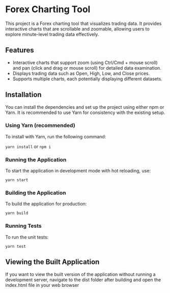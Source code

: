 # Forex Charting Tool

This project is a Forex charting tool that visualizes trading data. It provides interactive charts that are scrollable and zoomable, allowing users to explore minute-level trading data effectively.

## Features

- Interactive charts that support zoom (using Ctrl/Cmd + mouse scroll) and pan (click and drag or mouse scroll) for detailed data examination.
- Displays trading data such as Open, High, Low, and Close prices.
- Supports multiple charts, each potentially displaying different datasets.

## Installation

You can install the dependencies and set up the project using either npm or Yarn. It is recommended to use Yarn for consistency with the existing setup.

### Using Yarn (recommended)

To install with Yarn, run the following command:

```yarn install```
or 
```npm i```

### Running the Application

To start the application in development mode with hot reloading, use:

```yarn start```

### Building the Application

To build the application for production:

```yarn build```

### Running Tests

To run the unit tests:

```yarn test```

## Viewing the Built Application

If you want to view the built version of the application without running a development server, navigate to the dist folder after building and open the index.html file in your web browser



